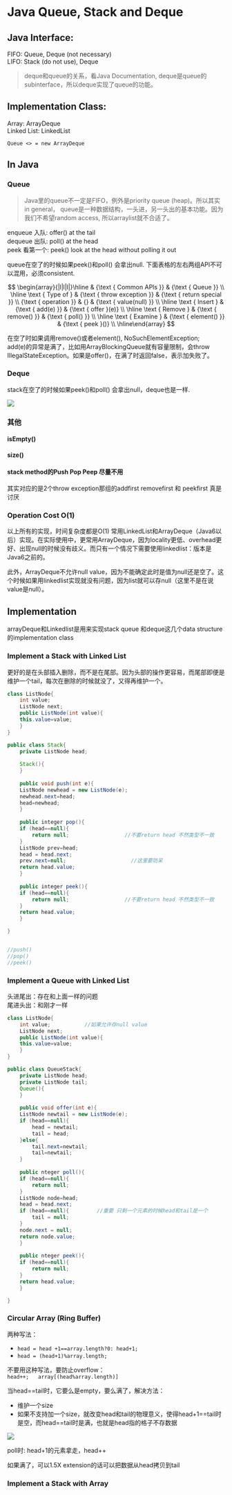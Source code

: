 # Java Queue, Stack and Deque

## Java Interface:

FIFO: Queue, Deque \(not necessary\)  
LIFO: Stack \(do not use\), Deque

> deque和queue的关系，看Java Documentation, deque是queue的subinterface，所以deque实现了queue的功能。

## Implementation Class:

Array: ArrayDeque  
Linked List: LinkedList  
  
`Queue <> = new ArrayDeque`

## In Java

### Queue

> Java里的queue不一定是FIFO，例外是priority queue \(heap\)。所以其实in general， queue是一种数据结构，一头进，另一头出的基本功能。因为我们不希望random access, 所以arraylist就不合适了。

enqueue 入队: offer\(\) at the tail  
dequeue 出队: poll\(\) at the head  
peek     看第一个: peek\(\) look at the head without polling it out 

queue在空了的时候如果peek\(\)和poll\(\) 会拿出null. 下面表格的左右两组API不可以混用，必须consistent. 

$$
\begin{array}{|l|l|l|}\hline & {\text { Common APls }} & {\text { Queue }} \\ \hline \text { Type of } & {\text { throw exception }} & {\text { return special }} \\ {\text { operation }} & {} & {\text { value(null) }} \\ \hline \text { Insert } & {\text { add(e) }} & {\text { offer }(e)} \\ \hline \text { Remove } & {\text { remove() }} & {\text { poll() }} \\ \hline \text { Examine } & {\text { element() }} & {\text { peek }()} \\ \hline\end{array}
$$

在空了时如果调用remove\(\)或者element\(\), NoSuchElementException;   
add\(e\)的异常是满了，比如用ArrayBlockingQueue就有容量限制，会throw IllegalStateException。如果是offer\(\)，在满了时返回false，表示加失败了。

### Deque

stack在空了的时候如果peek\(\)和poll\(\) 会拿出null，deque也是一样. 

![](https://cdn.mathpix.com/snip/images/CYIlNjeVehW-TUvLDvAE3LgyWGl4UnI7qBBXNYAxgnA.original.fullsize.png)

### 其他

#### isEmpty\(\)

#### size\(\)

#### stack method的Push Pop Peep 尽量不用

其实对应的是2个throw exception那组的addfirst removefirst 和 peekfirst 真是讨厌

### Operation Cost O\(1\)

以上所有的实现，时间复杂度都是O\(1\) 常用LinkedList和ArrayDeque（Java6以后）实现。在实际使用中，更常用ArrayDeque，因为locality更低、overhead更好、出现null的时候没有歧义。而只有一个情况下需要使用linkedlist：版本是Java6之前的。

此外，ArrayDeque不允许null value，因为不能确定此时是值为null还是空了。这个时候如果用linkedlist实现就没有问题，因为list就可以存null（这里不是在说value是null）。

## Implementation

arrayDeque和Linkedlist是用来实现stack queue 和deque这几个data structure的implementation class

### Implement a Stack with Linked List

更好的是在头部插入删除，而不是在尾部。因为头部的操作更容易，而尾部即便是维护一个tail，每次在删除的时候就没了，又得再维护一个。

```java
class ListNode{
    int value;
    ListNode next;
    public ListNode(int value){
    this.value=value;
    }
}

public class Stack{
    private ListNode head;
    
    Stack(){
    }
    
    public void push(int e){
    ListNode newhead = new ListNode(e);
    newhead.next=head;
    head=newhead;
    }
    
    public integer pop(){
    if (head==null){
        return null;                  //不要return head 不然类型不一致
    }
    ListNode prev=head;
    head = head.next;
    prev.next=null;                     //这里要防呆
    return head.value;
    }
    
    public integer peek(){
    if (head==null){
        return null;                  //不要return head 不然类型不一致
    }
    return head.value;
    }

}


//push()
//pop()
//peek()
```

### Implement a Queue with Linked List

头进尾出：存在和上面一样的问题  
尾进头出：和刚才一样

```java
class ListNode{
    int value;           //如果允许存null value
    ListNode next;
    public ListNode(int value){
    this.value=value;
    }
}

public class QueueStack{
    private ListNode head;
    private ListNode tail;
    Queue(){
    }
    
    public void offer(int e){
    ListNode newtail = new ListNode(e);
    if (head==null){
        head = newtail;
        tail = head;
    }else{
        tail.next=newtail;
        tail=newtail;
    }
    
    public nteger poll(){
    if (head==null){
        return null;                  
    }
    ListNode node=head;
    head = head.next;
    if (head==null){         //重要 只剩一个元素的时候head和tail是一个
        tail = null;
    }               
    node.next = null;    
    return node.value;
    }
    
    public nteger peek(){
    if (head==null){
        return null;                  
    }
    return head.value;
    }

}

```

### Circular Array \(Ring Buffer\)

两种写法：

* `head = head +1==array.length?0: head+1;`
* `head = (head+1)%array.length;`

不要用这种写法，要防止overflow：  
`head++;  
array[(head%array.length)]`

当head==tail时，它要么是empty，要么满了，解决方法：

* 维护一个size
* 如果不支持加一个size，就改变head和tail的物理意义，使得head+1==tail时是空，而head==tail时是满，也就是head指的格子不存数据

![](https://cdn.mathpix.com/snip/images/K7HNXqc0JaOKeTywSKh1rlnH8fsTZMAoRo-dQuHu-0o.original.fullsize.png)

poll时: head+1的元素拿走，head++

如果满了，可以1.5X extension的话可以把数据从head拷贝到tail

### Implement a Stack with Array

